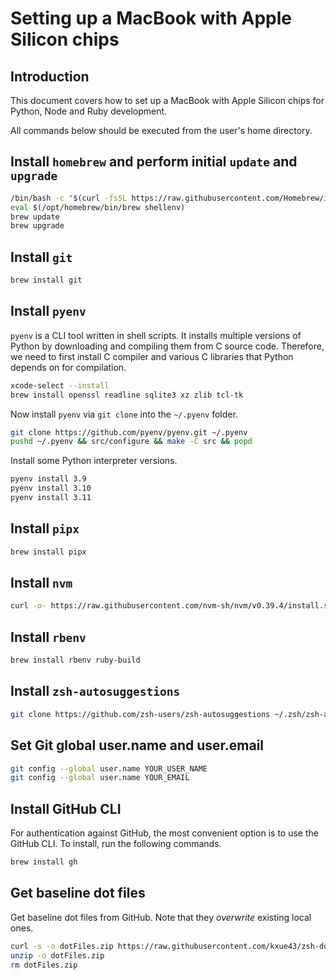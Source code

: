 # Setting up a MacBook with Apple Silicon chips

## Introduction

This document covers how to set up a MacBook with Apple Silicon chips for Python, Node and Ruby development.

All commands below should be executed from the user's home directory.

## Install `homebrew` and perform initial `update` and `upgrade`

```bash
/bin/bash -c "$(curl -fsSL https://raw.githubusercontent.com/Homebrew/install/HEAD/install.sh)"
eval $(/opt/homebrew/bin/brew shellenv)
brew update
brew upgrade
```

## Install `git`

```bash
brew install git
```

## Install `pyenv`

`pyenv` is a CLI tool written in shell scripts. It installs multiple versions of Python by downloading and
compiling them from C source code. Therefore, we need to first install C compiler and various C libraries
that Python depends on for compilation.

```bash
xcode-select --install
brew install openssl readline sqlite3 xz zlib tcl-tk
```

Now install `pyenv` via `git clone` into the `~/.pyenv` folder.

```bash
git clone https://github.com/pyenv/pyenv.git ~/.pyenv
pushd ~/.pyenv && src/configure && make -C src && popd
```

Install some Python interpreter versions.

```bash
pyenv install 3.9
pyenv install 3.10
pyenv install 3.11
```

## Install `pipx`

```bash
brew install pipx
```

## Install `nvm`

```bash
curl -o- https://raw.githubusercontent.com/nvm-sh/nvm/v0.39.4/install.sh | bash
```

## Install `rbenv`

```bash
brew install rbenv ruby-build
```

## Install `zsh-autosuggestions`

```bash
git clone https://github.com/zsh-users/zsh-autosuggestions ~/.zsh/zsh-autosuggestions
```

## Set Git global user.name and user.email

```bash
git config --global user.name YOUR_USER_NAME
git config --global user.name YOUR_EMAIL
```

## Install GitHub CLI

For authentication against GitHub, the most convenient option is to use the GitHub CLI. To install, run the
following commands.

```bash
brew install gh
```

## Get baseline dot files

Get baseline dot files from GitHub. Note that they _overwrite_ existing local ones.

```bash
curl -s -o dotFiles.zip https://raw.githubusercontent.com/kxue43/zsh-dot-files/mac-arm64/dotFiles.zip
unzip -o dotFiles.zip
rm dotFiles.zip
```
